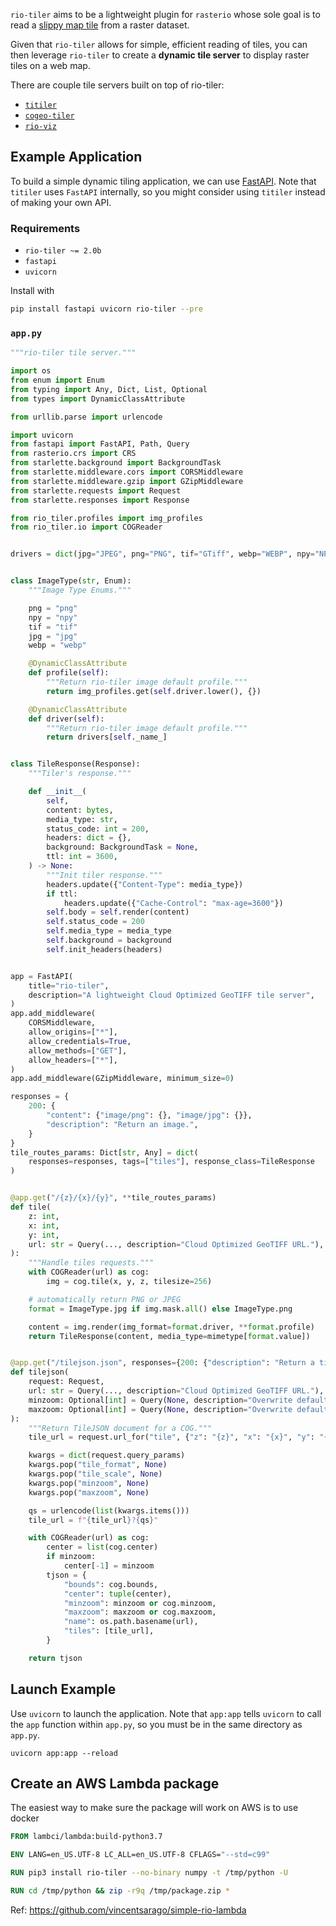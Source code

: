 
`rio-tiler` aims to be a lightweight plugin for `rasterio` whose sole goal is to
read a [slippy map tile](https://en.wikipedia.org/wiki/Tiled_web_map) from a raster dataset.

Given that `rio-tiler` allows for simple, efficient reading of tiles, you can
then leverage `rio-tiler` to create a **dynamic tile server** to display raster
tiles on a web map.

There are couple tile servers built on top of rio-tiler:

- [`titiler`](https://github.com/developmentseed/titiler)
- [`cogeo-tiler`](https://github.com/developmentseed/cogeo-tiler)
- [`rio-viz`](https://github.com/developmentseed/rio-viz)

## Example Application

To build a simple dynamic tiling application, we can use
[FastAPI](https://github.com/tiangolo/fastapi). Note that `titiler` uses
`FastAPI` internally, so you might consider using `titiler` instead of making
your own API.

### Requirements

- `rio-tiler ~= 2.0b`
- `fastapi`
- `uvicorn`

Install with

```bash
pip install fastapi uvicorn rio-tiler --pre
```

### `app.py`

```python
"""rio-tiler tile server."""

import os
from enum import Enum
from typing import Any, Dict, List, Optional
from types import DynamicClassAttribute

from urllib.parse import urlencode

import uvicorn
from fastapi import FastAPI, Path, Query
from rasterio.crs import CRS
from starlette.background import BackgroundTask
from starlette.middleware.cors import CORSMiddleware
from starlette.middleware.gzip import GZipMiddleware
from starlette.requests import Request
from starlette.responses import Response

from rio_tiler.profiles import img_profiles
from rio_tiler.io import COGReader


drivers = dict(jpg="JPEG", png="PNG", tif="GTiff", webp="WEBP", npy="NPY")


class ImageType(str, Enum):
    """Image Type Enums."""

    png = "png"
    npy = "npy"
    tif = "tif"
    jpg = "jpg"
    webp = "webp"

    @DynamicClassAttribute
    def profile(self):
        """Return rio-tiler image default profile."""
        return img_profiles.get(self.driver.lower(), {})

    @DynamicClassAttribute
    def driver(self):
        """Return rio-tiler image default profile."""
        return drivers[self._name_]


class TileResponse(Response):
    """Tiler's response."""

    def __init__(
        self,
        content: bytes,
        media_type: str,
        status_code: int = 200,
        headers: dict = {},
        background: BackgroundTask = None,
        ttl: int = 3600,
    ) -> None:
        """Init tiler response."""
        headers.update({"Content-Type": media_type})
        if ttl:
            headers.update({"Cache-Control": "max-age=3600"})
        self.body = self.render(content)
        self.status_code = 200
        self.media_type = media_type
        self.background = background
        self.init_headers(headers)


app = FastAPI(
    title="rio-tiler",
    description="A lightweight Cloud Optimized GeoTIFF tile server",
)
app.add_middleware(
    CORSMiddleware,
    allow_origins=["*"],
    allow_credentials=True,
    allow_methods=["GET"],
    allow_headers=["*"],
)
app.add_middleware(GZipMiddleware, minimum_size=0)

responses = {
    200: {
        "content": {"image/png": {}, "image/jpg": {}},
        "description": "Return an image.",
    }
}
tile_routes_params: Dict[str, Any] = dict(
    responses=responses, tags=["tiles"], response_class=TileResponse
)


@app.get("/{z}/{x}/{y}", **tile_routes_params)
def tile(
    z: int,
    x: int,
    y: int,
    url: str = Query(..., description="Cloud Optimized GeoTIFF URL."),
):
    """Handle tiles requests."""
    with COGReader(url) as cog:
        img = cog.tile(x, y, z, tilesize=256)

    # automatically return PNG or JPEG
    format = ImageType.jpg if img.mask.all() else ImageType.png

    content = img.render(img_format=format.driver, **format.profile)
    return TileResponse(content, media_type=mimetype[format.value])


@app.get("/tilejson.json", responses={200: {"description": "Return a tilejson"}})
def tilejson(
    request: Request,
    url: str = Query(..., description="Cloud Optimized GeoTIFF URL."),
    minzoom: Optional[int] = Query(None, description="Overwrite default minzoom."),
    maxzoom: Optional[int] = Query(None, description="Overwrite default maxzoom."),
):
    """Return TileJSON document for a COG."""
    tile_url = request.url_for("tile", {"z": "{z}", "x": "{x}", "y": "{y}"}).replace("\\", "")

    kwargs = dict(request.query_params)
    kwargs.pop("tile_format", None)
    kwargs.pop("tile_scale", None)
    kwargs.pop("minzoom", None)
    kwargs.pop("maxzoom", None)

    qs = urlencode(list(kwargs.items()))
    tile_url = f"{tile_url}?{qs}"

    with COGReader(url) as cog:
        center = list(cog.center)
        if minzoom:
            center[-1] = minzoom
        tjson = {
            "bounds": cog.bounds,
            "center": tuple(center),
            "minzoom": minzoom or cog.minzoom,
            "maxzoom": maxzoom or cog.maxzoom,
            "name": os.path.basename(url),
            "tiles": [tile_url],
        }

    return tjson
```

## Launch Example

Use `uvicorn` to launch the application. Note that `app:app` tells `uvicorn` to
call the `app` function within `app.py`, so you must be in the same directory as
`app.py`.

```
uvicorn app:app --reload
```

## Create an AWS Lambda package

The easiest way to make sure the package will work on AWS is to use docker

```dockerfile
FROM lambci/lambda:build-python3.7

ENV LANG=en_US.UTF-8 LC_ALL=en_US.UTF-8 CFLAGS="--std=c99"

RUN pip3 install rio-tiler --no-binary numpy -t /tmp/python -U

RUN cd /tmp/python && zip -r9q /tmp/package.zip *
```

Ref: https://github.com/vincentsarago/simple-rio-lambda

